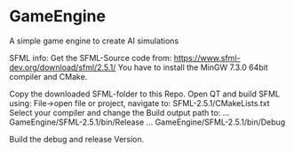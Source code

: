 # GameEngine
 A simple game engine to create AI simulations


SFML info:
Get the SFML-Source code from: https://www.sfml-dev.org/download/sfml/2.5.1/
You have to install the MinGW 7.3.0 64bit compiler and CMake.

Copy the downloaded SFML-folder to this Repo.
Open QT and build SFML using:
File->open file or project, navigate to: SFML-2.5.1/CMakeLists.txt
Select your compiler and change the Build output path to: 
... GameEngine/SFML-2.5.1/bin/Release
... GameEngine/SFML-2.5.1/bin/Debug

Build the debug and release Version.